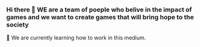 ### Hi there 👋  WE are a team of poeple who belive in the impact of games and we want to create games that will bring hope to the society
🌱 We are currently learning how to work in this medium.
<!--
**lightyork/lightyork** is a ✨ _special_ ✨ repository because its `README.md` (this file) appears on your GitHub profile.


Here are some ideas to get you started:

- 🔭 I’m currently working on ...
- 🌱 I’m currently learning ...
- 👯 I’m looking to collaborate on ...
- 🤔 I’m looking for help with ...
- 💬 Ask me about ...
- 📫 How to reach me: ...
- 😄 Pronouns: ...
- ⚡ Fun fact: ...
-->
